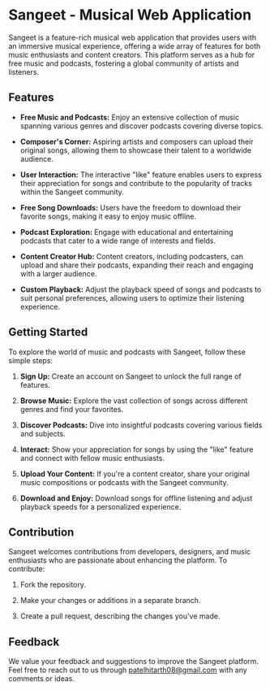 # Sangeet - Musical Web Application

Sangeet is a feature-rich musical web application that provides users with an immersive musical experience, offering a wide array of features for both music enthusiasts and content creators. This platform serves as a hub for free music and podcasts, fostering a global community of artists and listeners.

## Features

- **Free Music and Podcasts:** Enjoy an extensive collection of music spanning various genres and discover podcasts covering diverse topics.

- **Composer's Corner:** Aspiring artists and composers can upload their original songs, allowing them to showcase their talent to a worldwide audience.

- **User Interaction:** The interactive "like" feature enables users to express their appreciation for songs and contribute to the popularity of tracks within the Sangeet community.

- **Free Song Downloads:** Users have the freedom to download their favorite songs, making it easy to enjoy music offline.

- **Podcast Exploration:** Engage with educational and entertaining podcasts that cater to a wide range of interests and fields.

- **Content Creator Hub:** Content creators, including podcasters, can upload and share their podcasts, expanding their reach and engaging with a larger audience.

- **Custom Playback:** Adjust the playback speed of songs and podcasts to suit personal preferences, allowing users to optimize their listening experience.

## Getting Started

To explore the world of music and podcasts with Sangeet, follow these simple steps:

1. **Sign Up:** Create an account on Sangeet to unlock the full range of features.

2. **Browse Music:** Explore the vast collection of songs across different genres and find your favorites.

3. **Discover Podcasts:** Dive into insightful podcasts covering various fields and subjects.

4. **Interact:** Show your appreciation for songs by using the "like" feature and connect with fellow music enthusiasts.

5. **Upload Your Content:** If you're a content creator, share your original music compositions or podcasts with the Sangeet community.

6. **Download and Enjoy:** Download songs for offline listening and adjust playback speeds for a personalized experience.

## Contribution

Sangeet welcomes contributions from developers, designers, and music enthusiasts who are passionate about enhancing the platform. To contribute:

1. Fork the repository.

2. Make your changes or additions in a separate branch.

3. Create a pull request, describing the changes you've made.

## Feedback

We value your feedback and suggestions to improve the Sangeet platform. Feel free to reach out to us through [patelhitarth08@gmail.com](mailto:patelhitarth08@gmail.com) with any comments or ideas.
